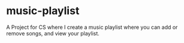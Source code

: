 # music-playlist

A Project for CS where I create a music playlist where you can add or remove songs, and view your playlist.
